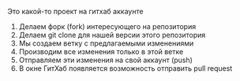 Это какой-то проект на гитхаб аккаунте

1. Делаем форк (fork) интересующего на репозитория
2. Делаем git clone для нашей версии этого репозитория
3. Мы создаем ветку с предлагаемыми изменениями
4. Производим все изменения только в этой ветке
5. Отправляем эти изменения на свой аккаунт (push)
6. В окне ГитХаб появляется возможность отправить pull request